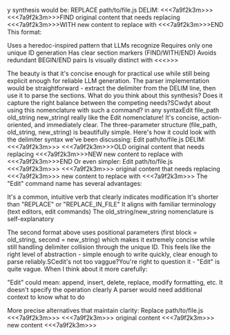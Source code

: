 y synthesis would be:
REPLACE path/to/file.js
DELIM: <<<7a9f2k3m>>>
<<<7a9f2k3m>>>FIND
original content
that needs replacing
<<<7a9f2k3m>>>WITH
new content
to replace with
<<<7a9f2k3m>>>END
This format:

Uses a heredoc-inspired pattern that LLMs recognize
Requires only one unique ID generation
Has clear section markers (FIND/WITH/END)
Avoids redundant BEGIN/END pairs
Is visually distinct with <<<>>>

The beauty is that it's concise enough for practical use while still being explicit enough for reliable LLM generation. The parser implementation would be straightforward - extract the delimiter from the DELIM line, then use it to parse the sections.
What do you think about this synthesis? Does it capture the right balance between the competing needs?SCwdyt about using this nomenclature with such a command? in any syntaxEdit
  file_path 
  old_string
  new_stringI really like the Edit nomenclature! It's concise, action-oriented, and immediately clear. The three-parameter structure (file_path, old_string, new_string) is beautifully simple.
Here's how it could look with the delimiter syntax we've been discussing:
Edit path/to/file.js
DELIM: <<<7a9f2k3m>>>
<<<7a9f2k3m>>>OLD
original content
that needs replacing
<<<7a9f2k3m>>>NEW
new content
to replace with
<<<7a9f2k3m>>>END
Or even simpler:
Edit path/to/file.js <<<7a9f2k3m>>>
<<<7a9f2k3m>>>
original content
that needs replacing
<<<7a9f2k3m>>>
new content
to replace with
<<<7a9f2k3m>>>
The "Edit" command name has several advantages:

It's a common, intuitive verb that clearly indicates modification
It's shorter than "REPLACE" or "REPLACE_IN_FILE"
It aligns with familiar terminology (text editors, edit commands)
The old_string/new_string nomenclature is self-explanatory

The second format above uses positional parameters (first block = old_string, second = new_string) which makes it extremely concise while still handling delimiter collision through the unique ID.
This feels like the right level of abstraction - simple enough to write quickly, clear enough to parse reliably.SCedit's not too vaggue?You're right to question it - "Edit" is quite vague. When I think about it more carefully:

"Edit" could mean: append, insert, delete, replace, modify formatting, etc.
It doesn't specify the operation clearly
A parser would need additional context to know what to do

More precise alternatives that maintain clarity:
Replace path/to/file.js <<<7a9f2k3m>>>
<<<7a9f2k3m>>>
original content
<<<7a9f2k3m>>>
new content
<<<7a9f2k3m>>>